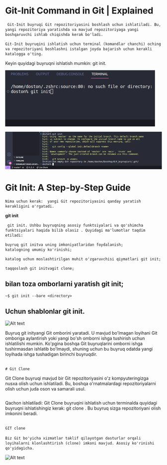 #  Git-Init Command in Git | Explained

```
 Git-Init buyruqi Git repozitoriyasini boshlash uchun ishlatiladi. Bu, yangi repozitoriya yaratishda va mavjud repozitoriyaga yangi boshqaruvchi ishlab chiqishda kerak bo'ladi.
 ```
```
Git-Init buyruqini ishlatish uchun terminal (komandlar chanchi) oching va repozitoriyani boshlashni istalgan joyda bajarish uchun kerakli katalogga o'ting.
```
 Keyin quyidagi buyruqni ishlatish mumkin: git init.

![Alt text](image.png)

![Alt text](image-1.png)



# Git Init: A Step-by-Step Guide
```
Nima uchun kerak:  yangi Git repozitoriyasini qanday yaratish kerakligini o'rgatadi.
```
**git init**
```
 git init. Ushbu buyruqning asosiy funktsiyalari va qo'shimcha funktsiyalari haqida bilib olasiz . Quyidagi ma'lumotlar taqdim etiladi:

```
```
buyruq git initva uning imkoniyatlaridan foydalanish;
katalogning umumiy ko'rinishi;
```
```
katalog uchun moslashtirilgan muhit o'zgaruvchisi qiymatlari git init;
```
```
taqqoslash git initvagit clone;
```
## bilan toza omborlarni yaratish git init;
```
~$ git init --bare <directory>
```
## Uchun shablonlar git init.
![Alt text](https://wac-cdn.atlassian.com/dam/jcr:88f08a3d-f34e-4c8e-974c-a01f25b2eca1/01.svg?cdnVersion=1191)

Buyruq git inityangi Git omborini yaratadi. U mavjud bo'lmagan loyihani Git omboriga aylantirish yoki yangi bo'sh omborni ishga tushirish uchun ishlatilishi mumkin. Ko'pgina boshqa Git buyruqlarini omborni ishga tushirmasdan ishlatib bo'lmaydi, shuning uchun bu buyruq odatda yangi loyihada ishga tushadigan birinchi buyruqdir.
```

# Git Clone

```
Git Clone buyruqi mavjud bir Git repozitoriyasini o'z kompyuteringizga nusxa olish uchun ishlatiladi. Bu, boshqa o'rnatmalardagi repozitoriyalarni olish uchun juda oson va samarali usul.
```
```
Qachon ishlatiladi: Git Clone buyruqini ishlatish uchun terminalda quyidagi buyruqni ishlatishingiz kerak: git clone <repoyani URL>. Bu buyruq sizga repozitoriyani olish imkonini beradi.
```

GIT clone

Biz Git bo'yicha xizmatlar taklif qilayotgan dasturlar orqali loyihalarni klonlashtirish (clone) imkoni mavjud. Asosiy ko'rinishi qo'yidagicha.
```
![Alt text]()